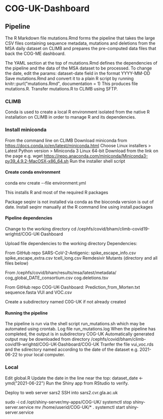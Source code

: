 # COG-UK-Dashboard

## Pipeline
The R Markdown file mutations.Rmd forms the pipeline that takes the large CSV files containing sequence metadata, mutations and deletions from the MSA daily dataset on CLIMB and prepares the pre-computed data files that back the COG-ME dashboard.

The YAML section at the top of mutations.Rmd defines the dependencies of the pipeline and the data of the MSA dataset to be processed. To change the date, edit the params: dataset-date field in the format YYYY-MM-DD 
Save mutations.Rmd and convert it to a plain R script by running knitr::purl("mutations.Rmd", documentation = 1)
This produces file mutations.R. Transfer mutations.R to CLIMB using SFTP. 

### CLIMB

Conda is used to create a local R environment isolated from the native R installation on CLIMB in order to manage R and its dependencies.

### Install miniconda
From the command line on CLIMB
Download miniconda from https://docs.conda.io/en/latest/miniconda.html
Choose Linux installers > Latest Python version > Miniconda 3 Linux 64-bit
Download from the link on the page e.g. wget https://repo.anaconda.com/miniconda/Miniconda3-py39_4.9.2-MacOSX-x86_64.sh
Run the installer shell script

#### Create conda environment

conda env create --file environment.yml

This installs R and most of the required R packages

Package seqinr is not installed via conda as the bioconda version is out of date. 
Install seqinr manually at the R command line using install.packages

#### Pipeline dependencies
Change to the working directory
cd /cephfs/covid/bham/climb-covid19-wrightd/COG-UK-Dashboard

Upload file dependencies to the working directory
Dependencies:

From GitHub repo SARS-CoV-2-Antigenic:
spike_escape_info.csv
spike_escape_extra.csv
tcell_long.csv
Remdesivir Mutants (directory and all files below)

From /cephfs/covid/bham/results/msa/latest/metadata/
cog_global_DATE_consortium.csv
cog.deletions.tsv

From GitHub repo COG-UK-Dashboard:
Prediction_from_Morten.txt
sequence.fasta
VUI and VOC.csv

Create a subdirectory named C0G-UK if not already created

#### Running the pipeline
The pipeline is run via the shell script run_mutations.sh which may be automated using crontab.
Log file run_mutations.log
When the pipeline has completed, the output is in subdirectory COG-UK
Automatically generated output may be downloaded from directory /cephfs/covid/bham/climb-covid19-wrightd/COG-UK-Dashboard/COG-UK
Tranfer the file vui_voc.rds and the sdirectory named according to the date of the dataset e.g. 2021-06-22
to your local computer.

### Local
Edit global.R
Update the date in the line near the top:
dataset_date <- ymd("2021-06-22")
Run the Shiny app from RStudio to verify.

Deploy to web server sars2
SSH into sars2.cvr.gla.ac.uk

sudo -i
cd  /opt/shiny-server/my-apps/COG-UK/
systemctl stop shiny-server.service
mv /home/userid/COG-UK/* .
systemctl start shiny-server.service
